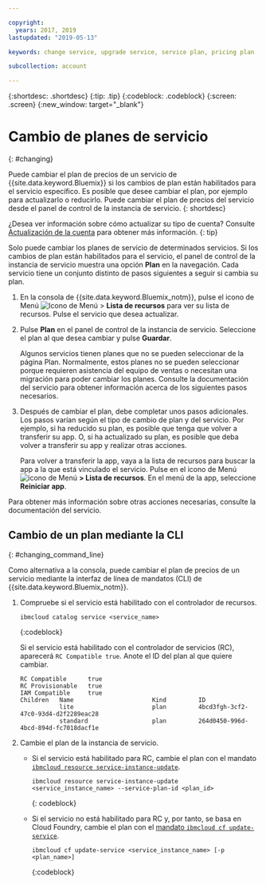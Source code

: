 ```yaml
---

copyright:
  years: 2017, 2019
lastupdated: "2019-05-13"

keywords: change service, upgrade service, service plan, pricing plan

subcollection: account

---
```


{:shortdesc: .shortdesc}
{:tip: .tip}
{:codeblock: .codeblock}
{:screen: .screen}
{:new_window: target="_blank"}


# Cambio de planes de servicio
{: #changing}

Puede cambiar el plan de precios de un servicio de {{site.data.keyword.Bluemix}} si los cambios de plan están habilitados para el servicio específico. Es posible que desee cambiar el plan, por ejemplo para actualizarlo o reducirlo. Puede cambiar el plan de precios del servicio desde el panel de control de la instancia de servicio.
{: shortdesc}

¿Desea ver información sobre cómo actualizar su tipo de cuenta? Consulte [Actualización de la cuenta](/docs/account?topic=account-upgrading-account) para obtener más información.
{: tip}

Solo puede cambiar los planes de servicio de determinados servicios. Si los cambios de plan están habilitados para el servicio, el panel de control de la instancia de servicio muestra una opción **Plan** en la navegación. Cada servicio tiene un conjunto distinto de pasos siguientes a seguir
si cambia su plan.

1. En la consola de {{site.data.keyword.Bluemix_notm}}, pulse el icono de Menú ![Icono de Menú](../icons/icon_hamburger.svg) > **Lista de recursos** para ver su lista de recursos. Pulse el servicio que desea actualizar.
1. Pulse **Plan** en el panel de control de la instancia de servicio. Seleccione el plan al que desea cambiar y pulse **Guardar**.

    Algunos servicios tienen planes que no se pueden seleccionar de la página Plan. Normalmente, estos planes no se pueden seleccionar porque requieren asistencia del equipo de ventas o necesitan una migración para poder cambiar los planes. Consulte la documentación del servicio para obtener información acerca de los siguientes pasos necesarios.

1. Después de cambiar el plan, debe completar unos pasos adicionales. Los pasos varían según el tipo de cambio
de plan y del servicio. Por ejemplo, si ha reducido su plan, es posible que tenga que volver a transferir su
app. O, si ha actualizado su plan, es posible que deba volver a transferir su app y realizar otras acciones.

   Para volver a transferir la app, vaya a la lista de recursos para buscar la app a la que está vinculado el servicio. Pulse en el icono de Menú ![icono de Menú](../icons/icon_hamburger.svg) **> Lista de recursos**. En el menú de la app, seleccione **Reiniciar app**.

  Para obtener más información sobre otras acciones necesarias, consulte la documentación del servicio.

## Cambio de un plan mediante la CLI
{: #changing_command_line}

Como alternativa a la consola, puede cambiar el plan de precios de un servicio mediante la interfaz de línea de mandatos (CLI) de {{site.data.keyword.Bluemix_notm}}.

1. Compruebe si el servicio está habilitado con el controlador de recursos.

   ```
   ibmcloud catalog service <service_name>
   ```
   {:codeblock}

   Si el servicio está habilitado con el controlador de servicios (RC), aparecerá `RC Compatible true`. Anote el ID del plan al que quiere cambiar.

   ```
   RC Compatible      true
   RC Provisionable   true
   IAM Compatible     true
   Children   Name                      Kind         ID
              lite                      plan         4bcd3fgh-3cf2-47c0-93d4-d2f2289eac28
              standard                  plan         264d0450-996d-4bcd-894d-fc7018dacf1e
    ```

1. Cambie el plan de la instancia de servicio.

   - Si el servicio está habilitado para RC, cambie el plan con el mandato [`ibmcloud resource service-instance-update`](/docs/cli/reference/ibmcloud?topic=cloud-cli-ibmcloud_commands_resource#ibmcloud_resource_service_instance_update).

     ```
     ibmcloud resource service-instance-update <service_instance_name> --service-plan-id <plan_id>
     ```
     {: codeblock}

   - Si el servicio no está habilitado para RC y, por tanto, se basa en Cloud Foundry, cambie el plan con el [mandato `ibmcloud cf update-service`](/docs/cli?topic=cloud-cli-ibmcloud_commands_services#ibmcloud_service_update).

     ```
     ibmcloud cf update-service <service_instance_name> [-p <plan_name>]
     ```
     {:codeblock}
